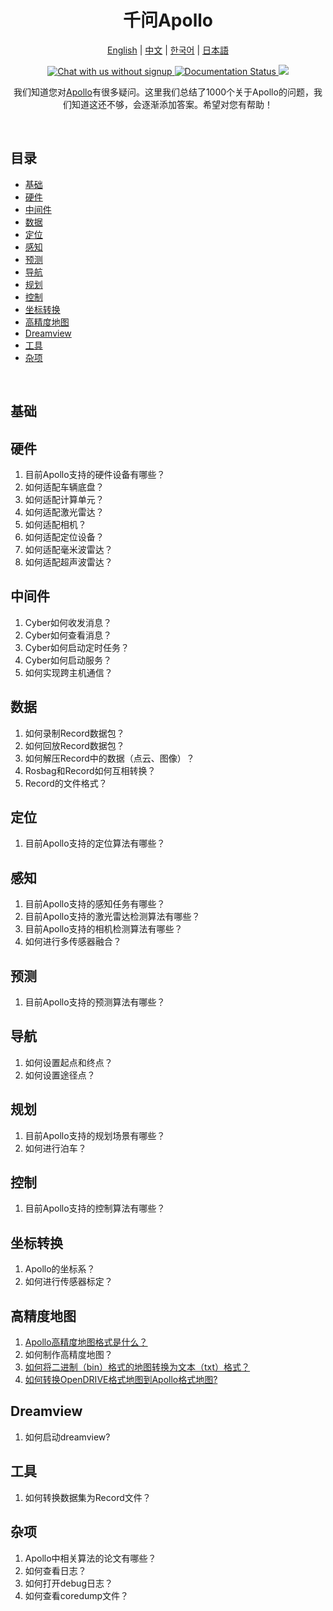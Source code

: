 <div align="center">

<h1>千问Apollo</h1>

[English](README.md) | [中文](README.zh-cn.md) | [한국어](README.ko.md) | [日本語](README.ja.md)

<p>
  <a href="https://discord.gg/nf3NmuvZ">
      <img src="https://img.shields.io/discord/1237738060175769601?style=social&logo=discord" alt="Chat with us without signup" title="Chat with us without signup">
  </a>
  <a href='https://apollo-1000-questions.readthedocs.io/en/latest/?badge=latest'>
      <img src='https://readthedocs.org/projects/apollo-1000-questions/badge/?version=latest' alt='Documentation Status' />
  </a>
  <a href="https://github.com/ApolloAuto/Apollo-1000-questions/blob/main/LICENSE" alt="License">
    <img src="https://img.shields.io/github/license/ApolloAuto/Apollo-1000-questions">
  </a>
</p>

我们知道您对[Apollo](https://github.com/ApolloAuto/apollo)有很多疑问。这里我们总结了1000个关于Apollo的问题，我们知道这还不够，会逐渐添加答案。希望对您有帮助！
</div>

<br>

## 目录

- [基础](#basic)
- [硬件](#hardware)
- [中间件](#cyber)
- [数据](#data)
- [定位](#localization)
- [感知](#perception)
- [预测](#prediction)
- [导航](#routing)
- [规划](#planning)
- [控制](#control)
- [坐标转换](#transform)
- [高精度地图](#hdmap)
- [Dreamview](#dreamview)
- [工具](#tools)
- [杂项](#misc)

<br>

## 基础

## 硬件

1. 目前Apollo支持的硬件设备有哪些？
2. 如何适配车辆底盘？
3. 如何适配计算单元？
4. 如何适配激光雷达？
5. 如何适配相机？
6. 如何适配定位设备？
7. 如何适配毫米波雷达？
8. 如何适配超声波雷达？

## 中间件

1. Cyber如何收发消息？
2. Cyber如何查看消息？
3. Cyber如何启动定时任务？
4. Cyber如何启动服务？
5. 如何实现跨主机通信？

## 数据

1. 如何录制Record数据包？
2. 如何回放Record数据包？
3. 如何解压Record中的数据（点云、图像）？
4. Rosbag和Record如何互相转换？
5. Record的文件格式？

## 定位

1. 目前Apollo支持的定位算法有哪些？

## 感知

1. 目前Apollo支持的感知任务有哪些？
2. 目前Apollo支持的激光雷达检测算法有哪些？
3. 目前Apollo支持的相机检测算法有哪些？
4. 如何进行多传感器融合？

## 预测

1. 目前Apollo支持的预测算法有哪些？

## 导航

1. 如何设置起点和终点？
2. 如何设置途径点？

## 规划

1. 目前Apollo支持的规划场景有哪些？
2. 如何进行泊车？

## 控制

1. 目前Apollo支持的控制算法有哪些？

## 坐标转换

1. Apollo的坐标系？
2. 如何进行传感器标定？

## 高精度地图

1. [Apollo高精度地图格式是什么？](questions/hdmap-001.zh-cn.md)
2. 如何制作高精度地图？
3. [如何将二进制（bin）格式的地图转换为文本（txt）格式？](questions/hdmap-003.zh-cn.md)
4. [如何转换OpenDRIVE格式地图到Apollo格式地图?](questions/hdmap-004.zh-cn.md)

## Dreamview

1. 如何启动dreamview?

## 工具

1. 如何转换数据集为Record文件？

## 杂项

1. Apollo中相关算法的论文有哪些？
2. 如何查看日志？
3. 如何打开debug日志？
4. 如何查看coredump文件？

